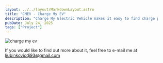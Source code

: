 ```yaml
---
layout: ../../layout/MarkdownLayout.astro
title: "CMEV - Charge My EV"
description: "Charge My Electric Vehicle makes it easy to find charge points, charge electricity and pay with just one account at more than 260 000 charge points in 29 countries."
pubDate: July 24, 2025
tags: ["Project"]
---
```


![charge my ev](/images/cmev.png)

If you would like to find out more about it, feel free to e-mail me at [ljubinkovicdj93@gmail.com](mailto:ljubinkovicdj93@gmail.com)